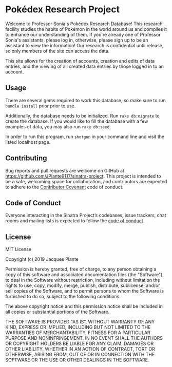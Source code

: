 # Pokédex Research Project

Welcome to Professor Sonia's Pokédex Research Database! This research facility studies the habits of Pokémon in the world around us and compiles it to enhance our understanding of them. If you're already one of Professor Sonia's assistants, please log in, otherwise, please sign up to be an assistant to view the information! Our research is confidential until release, so only members of the site can access the data.

This site allows for the creation of accounts, creation and edits of data entries, and the viewing of all created data entries by those logged in to an account.

## Usage

There are several gems required to work this database, so make sure to run ```bundle install``` prior prior to use.

Additionally, the database needs to be initialized. Run `rake db:migrate` to create the database. If you would like to fill the database with a few examples of data, you may also run `rake db:seed`.

In order to run this program, run `shotgun` in your command line and visit the listed localhost page.

## Contributing

Bug reports and pull requests are welcome on GitHub at https://github.com/JPlante9117/sinatra-project. This project is intended to be a safe, welcoming space for collaboration, and contributors are expected to adhere to the [Contributor Covenant](http://contributor-covenant.org) code of conduct.

## Code of Conduct

Everyone interacting in the Sinatra Project’s codebases, issue trackers, chat rooms and mailing lists is expected to follow the [code of conduct](https://github.com/JPlante9117/sinatra-project/blob/master/CODE_OF_CONDUCT.md).

## License

MIT License

Copyright (c) 2019 Jacques Plante

Permission is hereby granted, free of charge, to any person obtaining a copy
of this software and associated documentation files (the "Software"), to deal
in the Software without restriction, including without limitation the rights
to use, copy, modify, merge, publish, distribute, sublicense, and/or sell
copies of the Software, and to permit persons to whom the Software is
furnished to do so, subject to the following conditions:

The above copyright notice and this permission notice shall be included in all
copies or substantial portions of the Software.

THE SOFTWARE IS PROVIDED "AS IS", WITHOUT WARRANTY OF ANY KIND, EXPRESS OR
IMPLIED, INCLUDING BUT NOT LIMITED TO THE WARRANTIES OF MERCHANTABILITY,
FITNESS FOR A PARTICULAR PURPOSE AND NONINFRINGEMENT. IN NO EVENT SHALL THE
AUTHORS OR COPYRIGHT HOLDERS BE LIABLE FOR ANY CLAIM, DAMAGES OR OTHER
LIABILITY, WHETHER IN AN ACTION OF CONTRACT, TORT OR OTHERWISE, ARISING FROM,
OUT OF OR IN CONNECTION WITH THE SOFTWARE OR THE USE OR OTHER DEALINGS IN THE
SOFTWARE.

